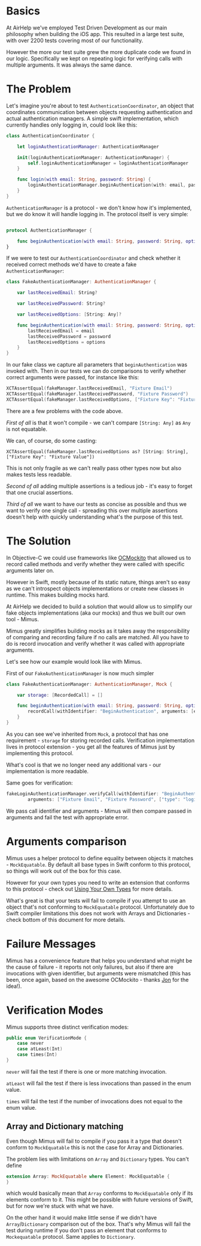 # Basics

At AirHelp we've employed Test Driven Development as our main philosophy when building the iOS app. This resulted in a large test suite, with over 2200 tests covering most of our functionality.

However the more our test suite grew the more duplicate code we found in our logic. Specifically we kept on repeating logic for verifying calls with multiple arguments. It was always the same dance.

# The Problem

Let's imagine you're about to test `AuthenticationCoordinator`, an object that coordinates communication between objects requesting authentication and actual authentication managers. A simple swift implementation, which currently handles only logging in, could look like this:

```swift
class AuthenticationCoordinator {

    let loginAuthenticationManager: AuthenticationManager

    init(loginAuthenticationManager: AuthenticationManager) {
        self.loginAuthenticationManager = loginAuthenticationManager
    }

    func login(with email: String, password: String) {
        loginAuthenticationManager.beginAuthentication(with: email, password: password, options: ["type": "login"])
    }
}
```

`AuthenticationManager` is a protocol - we don't know how it's implemented, but we do know it will handle logging in. The protocol itself is very simple:

```swift

protocol AuthenticationManager {

    func beginAuthentication(with email: String, password: String, options: [String: Any])
}
```

If we were to test our `AuthenticationCoordinator` and check whether it received correct methods we'd have to create a fake `AuthenticationManager`:

```swift
class FakeAuthenticationManager: AuthenticationManager {

    var lastReceivedEmail: String?

    var lastReceivedPassword: String?

    var lastReceivedOptions: [String: Any]?

    func beginAuthentication(with email: String, password: String, options: [String: Any]) {
        lastReceivedEmail = email
        lastReceivedPassword = password
        lastReceivedOptions = options
    }
}
```

In our fake class we capture all parameters that `beginAuthentication` was invoked with. Then in our tests we can do comparisons to verify whether correct arguments were passed, for instance like this:

```swift
XCTAssertEqual(fakeManager.lastReceivedEmail, "Fixture Email")
XCTAssertEqual(fakeManager.lastReceivedPassword, "Fixture Password")
XCTAssertEqual(fakeManager.lastReceivedOptions, ["Fixture Key": "Fixture Value"])
```

There are a few problems with the code above.

*First of all* is that it won't compile - we can't compare `[String: Any]` as `Any` is not equatable.

We can, of course, do some casting:

```
XCTAssertEqual(fakeManager.lastReceivedOptions as? [String: String], ["Fixture Key": "Fixture Value"])
```

This is not only fragile as we can't really pass other types now but also makes tests less readable.

*Second of all* adding multiple assertions is a tedious job - it's easy to forget that one crucial assertions.

*Third of all* we want to have our tests as concise as possible and thus we want to verify one single call - spreading this over multiple assertions doesn't help with quickly understanding what's the purpose of this test.

# The Solution

In Objective-C we could use frameworks like [OCMockito](https://github.com/jonreid/OCMockito) that allowed us to record called methods and verify whether they were called with specific arguments later on.

However in Swift, mostly because of its static nature, things aren't so easy as we can't introspect objects implementations or create new classes in runtime. This makes building mocks hard.

At AirHelp we decided to build a solution that would allow us to simplify our fake objects implementations (aka our mocks) and thus we built our own tool - Mimus.

Mimus greatly simplifies building mocks as it takes away the responsibility of comparing and recording failure if no calls are matched. All you have to do is record invocation and verify whether it was called with appropriate arguments.

Let's see how our example would look like with Mimus.

First of our `FakeAuthenticationManager` is now much simpler

```swift
class FakeAuthenticationManager: AuthenticationManager, Mock {

    var storage: [RecordedCall] = []

    func beginAuthentication(with email: String, password: String, options: [String: Any]) {
        recordCall(withIdentifier: "BeginAuthentication", arguments: [email, password, options])
    }
}
```

As you can see we've inherited from `Mock`, a protocol that has one requirement - `storage` for storing recorded calls. Verification implementation lives in protocol extension - you get all the features of Mimus just by implementing this protocol.

What's cool is that we no longer need any additional vars - our implementation is more readable.

Same goes for verification:

```swift
fakeLoginAuthenticationManager.verifyCall(withIdentifier: "BeginAuthentication",
        arguments: ["Fixture Email", "Fixture Password", ["type": "login"]])
```

We pass call identifier and arguments - Mimus will then compare passed in arguments and fail the test with appropriate error.

# Arguments comparison

Mimus uses a helper protocol to define equality between objects it matches - `MockEquatable`. By default all base types in Swift conform to this protocol, so things will work out of the box for this case.

However for your own types you need to write an extension that conforms to this protocol - check out [Using Your Own Types](https://github.com/AirHelp/Mimus/blob/master/Documentation/Using%20Your%20Own%20Types.md) for more details.

What's great is that your tests will fail to compile if you attempt to use an object that's not conforming to `MockEquatable` protocol. Unfortunately due to Swift compiler limitations this does not work with Arrays and Dictionaries - check bottom of this document for more details.

# Failure Messages

Mimus has a convenience feature that helps you understand what might be the cause of failure - it reports not only failures, but also if there are invocations with given identifier, but arguments were mismatched (this has been, once again, based on the awesome OCMockito - thanks [Jon](https://twitter.com/qcoding) for the idea!).

# Verification Modes

Mimus supports three distinct verification modes:

```swift
public enum VerificationMode {
    case never
    case atLeast(Int)
    case times(Int)
}
```

`never` will fail the test if there is one or more matching invocation.

`atLeast` will fail the test if there is less invocations than passed in the enum value.

`times` will fail the test if the number of invocations does not equal to the enum value.

## Array and Dictionary matching

Even though Mimus will fail to compile if you pass it a type that doesn't conform to `MockEquatable` this is not the case for Array and Dictionaries.

The problem lies with limitations on `Array` and `Dictionary` types. You can't define

```swift
extension Array: MockEquatable where Element: MockEquatable {    
}
```

which would basically mean that `Array` conforms to `MockEquatable` only if its elements conform to it. This might be possible with future versions of Swift, but for now we're stuck with what we have.

On the other hand it would make little sense if we didn't have `Array`/`Dictionary` comparison out of the box. That's why Mimus will fail the test during runtime if you don't pass an element that conforms to `Mockequatable` protocol. Same applies to `Dictionary`.
